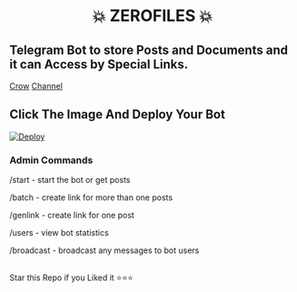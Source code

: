 <h1 align="center"> 
     💥 ZEROFILES 💥
</h1>
 

## Telegram Bot to store Posts and Documents and it can Access by Special Links.

[Crow](t.me/deadcrow)
[Channel](t.me/xproject13)

## Click The Image And Deploy Your Bot

[![Deploy](https://telegra.ph/file/8df319c48529c36e7785c.png)](https://heroku.com/deploy?template=https://github.com/zerosquad13/zerofiles.git)

### Admin Commands


/start - start the bot or get posts

/batch - create link for more than one posts

/genlink - create link for one post

/users - view bot statistics

/broadcast - broadcast any messages to bot users


##

   Star this Repo if you Liked it ⭐⭐⭐
